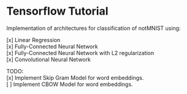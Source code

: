 # Tensorflow Tutorial
Implementation of architectures for classification of notMNIST using:  

 [x] Linear Regression  
 [x] Fully-Connected Neural Network  
 [x] Fully-Connected Neural Network with L2 regularization  
 [x] Convolutional Neural Network  

TODO:  
 [x] Implement Skip Gram Model for word embeddings.  
 [ ] Implement CBOW Model for word embeddings.
